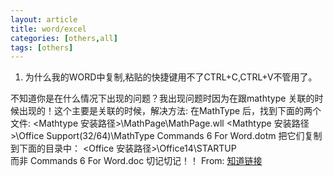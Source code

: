 ```yaml
---
layout: article
title: word/excel
categories: [others,all]
tags: [others]
---
```

1. 为什么我的WORD中复制,粘贴的快捷键用不了CTRL+C,CTRL+V不管用了。  

不知道你是在什么情况下出现的问题？我出现问题时因为在跟mathtype 关联的时候出现的！这个主要是关联的时候，解决方法:
在MathType 后，找到下面的两个文件:
<Mathtype 安装路径>\MathPage\MathPage.wll
<Mathtype 安装路径>\Office Support\(32/64)\MathType Commands 6 For Word.dotm
把它们复制到下面的目录中：
<Office 安装路径>\Office14\STARTUP\
而非  Commands 6 For Word.doc     切记切记！！ 
From: [知道链接](https://zhidao.baidu.com/question/448814288.html)
